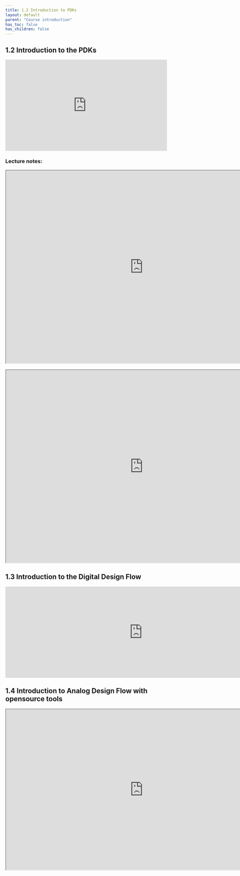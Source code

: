 ```yaml
---
title: 1.2 Introduction to PDKs
layout: default
parent: "Course introduction"
has_toc: false
has_children: false
---
```

## 1.2 Introduction to the PDKs
<div style="padding:56.25% 0 0 0;position:relative;"><iframe src="https://player.vimeo.com/video/857487163?h=1054305687&amp;badge=0&amp;autopause=0&amp;player_id=0&amp;app_id=58479" frameborder="0" allow="autoplay; fullscreen; picture-in-picture" style="position:absolute;top:0;left:0;width:100%;height:100%;" title="1.2 opensource pdk introduction"></iframe></div><script src="https://player.vimeo.com/api/player.js"></script>
<!-- <iframe src="https://drive.google.com/file/d/16pgk6IR3ysZEPi5elAmIcsBvs6jaQ8q0/preview" width="854" height="480" allow="autoplay"></iframe>  -->

### Lecture notes:
<iframe src="https://drive.google.com/file/d/17c1kGqB8_XFjMy-NGIbG2NO1GmVKiuRj/preview" width="854" height="600" allow="autoplay"></iframe>
<br/>
<br/>
<iframe src="https://drive.google.com/file/d/17b5HRGhKP3gaHPBciKv3z-3XCImo7JdK/preview" width="854" height="600" allow="autoplay"></iframe>

## 1.3 Introduction to the Digital Design Flow
<div style="width: 854px;padding:56.25% 0 0 0;position:relative;"><iframe src="https://player.vimeo.com/video/857487366?h=ae27932112&amp;badge=0&amp;autopause=0&amp;player_id=0&amp;app_id=58479" frameborder="0" allow="autoplay; fullscreen; picture-in-picture" style="position:absolute;top:0;left:0;width:100%;height:100%;" title="1.3-Introduction to the Digital Design Flow"></iframe></div><script src="https://player.vimeo.com/api/player.js"></script>

## 1.4 Introduction to Analog Design Flow with opensource tools

<iframe src="https://drive.google.com/file/d/17ahJNATWHwzhZdcsUuWc4oYHwB52XuUe/preview" width="854" height="500" allow="autoplay"></iframe>
